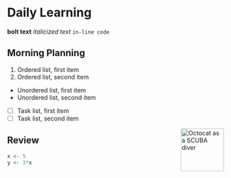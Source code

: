 # Daily Learning

**bolt text**
*italicized text*
`in-line code`


## Morning Planning
1. Ordered list, first item
2. Ordered list, second item

- Unordered list, first item
- Unordered list, second item

- [ ] Task list, first item
- [ ] Task list, second item

<img alt="Octocat as a SCUBA diver" src="https://octodex.github.com/images/scubatocat.png"
width="100" align="right">

## Review
```r
x <- 5
y <- 3*x
```
